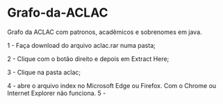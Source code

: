 # Grafo-da-ACLAC

Grafo da ACLAC com patronos, acadêmicos e sobrenomes em java.

1 - Faça download do arquivo aclac.rar numa pasta; 

2 - Clique com o botão direito e depois em Extract Here;

3 - Clique na pasta aclac;

4 - abre o arquivo index no Microsoft Edge ou Firefox. Com o Chrome ou Internet Explorer não funciona.
5 - 



